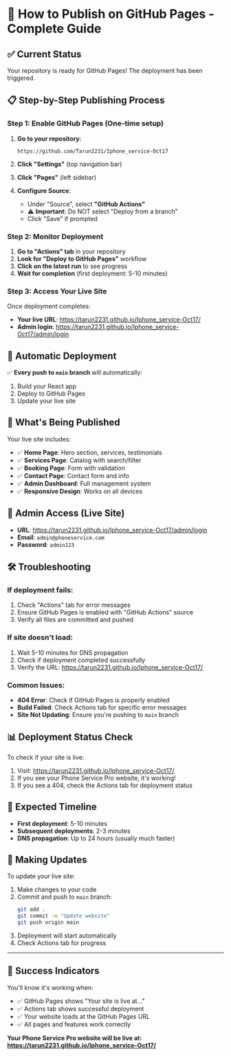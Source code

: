 # 🚀 **How to Publish on GitHub Pages - Complete Guide**

## ✅ **Current Status**
Your repository is ready for GitHub Pages! The deployment has been triggered.

## 📋 **Step-by-Step Publishing Process**

### **Step 1: Enable GitHub Pages (One-time setup)**

1. **Go to your repository**: 
   ```
   https://github.com/Tarun2231/Iphone_service-Oct17
   ```

2. **Click "Settings"** (top navigation bar)

3. **Click "Pages"** (left sidebar)

4. **Configure Source**:
   - Under "Source", select **"GitHub Actions"**
   - ⚠️ **Important**: Do NOT select "Deploy from a branch"
   - Click "Save" if prompted

### **Step 2: Monitor Deployment**

1. **Go to "Actions" tab** in your repository
2. **Look for "Deploy to GitHub Pages"** workflow
3. **Click on the latest run** to see progress
4. **Wait for completion** (first deployment: 5-10 minutes)

### **Step 3: Access Your Live Site**

Once deployment completes:
- **Your live URL**: https://tarun2231.github.io/Iphone_service-Oct17/
- **Admin login**: https://tarun2231.github.io/Iphone_service-Oct17/admin/login

## 🔄 **Automatic Deployment**

✅ **Every push to `main` branch** will automatically:
1. Build your React app
2. Deploy to GitHub Pages
3. Update your live site

## 📱 **What's Being Published**

Your live site includes:
- ✅ **Home Page**: Hero section, services, testimonials
- ✅ **Services Page**: Catalog with search/filter
- ✅ **Booking Page**: Form with validation
- ✅ **Contact Page**: Contact form and info
- ✅ **Admin Dashboard**: Full management system
- ✅ **Responsive Design**: Works on all devices

## 🔐 **Admin Access (Live Site)**

- **URL**: https://tarun2231.github.io/Iphone_service-Oct17/admin/login
- **Email**: `admin@phoneservice.com`
- **Password**: `admin123`

## 🛠️ **Troubleshooting**

### **If deployment fails:**
1. Check "Actions" tab for error messages
2. Ensure GitHub Pages is enabled with "GitHub Actions" source
3. Verify all files are committed and pushed

### **If site doesn't load:**
1. Wait 5-10 minutes for DNS propagation
2. Check if deployment completed successfully
3. Verify the URL: https://tarun2231.github.io/Iphone_service-Oct17/

### **Common Issues:**
- **404 Error**: Check if GitHub Pages is properly enabled
- **Build Failed**: Check Actions tab for specific error messages
- **Site Not Updating**: Ensure you're pushing to `main` branch

## 📊 **Deployment Status Check**

To check if your site is live:
1. Visit: https://tarun2231.github.io/Iphone_service-Oct17/
2. If you see your Phone Service Pro website, it's working!
3. If you see a 404, check the Actions tab for deployment status

## 🎯 **Expected Timeline**

- **First deployment**: 5-10 minutes
- **Subsequent deployments**: 2-3 minutes
- **DNS propagation**: Up to 24 hours (usually much faster)

## 🔄 **Making Updates**

To update your live site:
1. Make changes to your code
2. Commit and push to `main` branch:
   ```bash
   git add .
   git commit -m "Update website"
   git push origin main
   ```
3. Deployment will start automatically
4. Check Actions tab for progress

---

## 🎉 **Success Indicators**

You'll know it's working when:
- ✅ GitHub Pages shows "Your site is live at..."
- ✅ Actions tab shows successful deployment
- ✅ Your website loads at the GitHub Pages URL
- ✅ All pages and features work correctly

**Your Phone Service Pro website will be live at:**
**https://tarun2231.github.io/Iphone_service-Oct17/**
